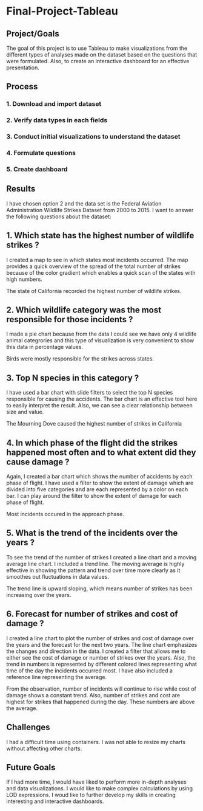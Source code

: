 # Final-Project-Tableau

## Project/Goals
The goal of this project is to use Tableau to make visualizations from the different types of analyses made on the dataset based on the questions that were formulated. Also, to create an interactive dashboard for an effective presentation.

## Process
### 1. Download and import dataset
### 2. Verify data types in each fields
### 3. Conduct initial visualizations to understand the dataset
### 4. Formulate questions 
### 5. Create dashboard


## Results

I have chosen option 2 and the data set is the Federal Aviation Administration Wildlife Strikes Dataset from 2000 to 2015.
I want to answer the following questions about the dataset:
## 1. Which state has the highest number of wildlife strikes ?

I created a map to see in which states most incidents occurred. The map provides a quick overview of the spread of the total number of strikes because of the color gradient which enables a quick scan of the states with high numbers.

The state of California recorded the highest number of wildlife strikes.

## 2. Which wildlife category was the most responsible for those incidents ?

I made a pie chart because from the data I could see we have only 4 wildlife animal categrories and this type of visualization is very convenient to show this data in percentage values.

Birds were mostly responsible for the strikes across states.

## 3. Top N species in this category ?

I have used a bar chart with slide filters to select the top N species responsible for causing the accidents. The bar chart is an effective tool here to easily interpret the result. Also, we can see a clear relationship between size and value.

The Mourning Dove caused the highest number of strikes in California



## 4. In which phase of the flight did the strikes happened most often and to what extent did they cause damage ?

Again,  I created a bar chart which shows the number of accidents by each phase of flight. I have used a filter to show the extent of damage which are divided into five categories and are each represented by a color on each bar. I can play around the filter to show the extent of damage for each phase of flight.

Most incidents occured in the approach phase.

## 5. What is the trend of the incidents over the years ?

To see the trend of the number of strikes I created a line chart and a moving average line chart. I included a trend line. The moving average is highly effective in showing the pattern and  trend over time more clearly as it smoothes out fluctuations in data values. 

The trend line is upward sloping, which means number of strikes has been increasing over the years.

## 6. Forecast for number of strikes and cost of damage ?

I created a line chart to plot the number of strikes and cost of damage over the years and the forecast for the next two years. The line chart emphasizes the changes and direction in the data. I created a filter that allows me to either see the cost of damage or number of strikes over the years. Also, the trend in numbers is represented by different colored lines representing what time of the day the incidents occurred most. I have also included a reference line representing the average. 

From the observation, number of incidents will continue to rise while cost of damage shows a constant trend. Also, number of strikes and cost are highest for strikes that happened during the day. These numbers are above the average.




## Challenges 
I had a difficult time using containers. I was not able to resize my charts without affecting other charts. 

## Future Goals
If I had more time, I would have liked to perform more in-depth analyses and data visualizations. I would like to make complex calculations by using LOD expressions. I woud like to further develop my skills in creating interesting and interactive dashboards.
